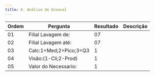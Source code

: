 ```yaml
---
title: 8. Análise de Enxoval
---
```


Ordem | Pergunta | Resultado | Descrição
----- | -------- | --------- | ---------
01    |Filial Lavagem de: |07 |
02    |Filial Lavagem até: |07 |
03    |Calc:1=Med;2=Pico;3=Q3 |1 |
04    |Visão:(1-Cli;2-Prod) |1 |
05    |Valor do Necessario: | 1|
